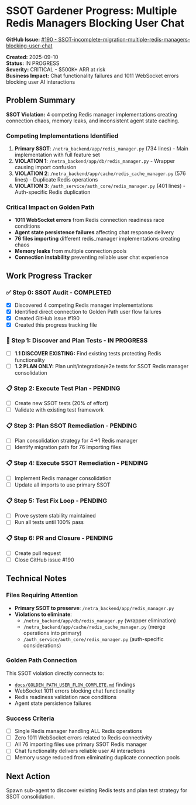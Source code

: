 # SSOT Gardener Progress: Multiple Redis Managers Blocking User Chat

**GitHub Issue:** [#190 - SSOT-incomplete-migration-multiple-redis-managers-blocking-user-chat](https://github.com/netra-systems/netra-apex/issues/190)

**Created:** 2025-09-10  
**Status:** IN PROGRESS  
**Severity:** CRITICAL - $500K+ ARR at risk  
**Business Impact:** Chat functionality failures and 1011 WebSocket errors blocking user AI interactions

## Problem Summary

**SSOT Violation:** 4 competing Redis manager implementations creating connection chaos, memory leaks, and inconsistent agent state caching.

### Competing Implementations Identified
1. **Primary SSOT**: `/netra_backend/app/redis_manager.py` (734 lines) - Main implementation with full feature set
2. **VIOLATION 1**: `/netra_backend/app/db/redis_manager.py` - Wrapper causing import confusion
3. **VIOLATION 2**: `/netra_backend/app/cache/redis_cache_manager.py` (576 lines) - Duplicate Redis operations  
4. **VIOLATION 3**: `/auth_service/auth_core/redis_manager.py` (401 lines) - Auth-specific Redis duplication

### Critical Impact on Golden Path
- **1011 WebSocket errors** from Redis connection readiness race conditions
- **Agent state persistence failures** affecting chat response delivery
- **76 files importing** different redis_manager implementations creating chaos
- **Memory leaks** from multiple connection pools
- **Connection instability** preventing reliable user chat experience

## Work Progress Tracker

### ✅ Step 0: SSOT Audit - COMPLETED
- [x] Discovered 4 competing Redis manager implementations
- [x] Identified direct connection to Golden Path user flow failures
- [x] Created GitHub issue #190
- [x] Created this progress tracking file

### 🔄 Step 1: Discover and Plan Tests - IN PROGRESS
- [ ] **1.1 DISCOVER EXISTING:** Find existing tests protecting Redis functionality
- [ ] **1.2 PLAN ONLY:** Plan unit/integration/e2e tests for SSOT Redis manager consolidation

### 📋 Step 2: Execute Test Plan - PENDING
- [ ] Create new SSOT tests (20% of effort)
- [ ] Validate with existing test framework

### 📋 Step 3: Plan SSOT Remediation - PENDING
- [ ] Plan consolidation strategy for 4→1 Redis manager
- [ ] Identify migration path for 76 importing files

### 📋 Step 4: Execute SSOT Remediation - PENDING
- [ ] Implement Redis manager consolidation
- [ ] Update all imports to use primary SSOT

### 📋 Step 5: Test Fix Loop - PENDING  
- [ ] Prove system stability maintained
- [ ] Run all tests until 100% pass

### 📋 Step 6: PR and Closure - PENDING
- [ ] Create pull request
- [ ] Close GitHub issue #190

## Technical Notes

### Files Requiring Attention
- **Primary SSOT to preserve**: `/netra_backend/app/redis_manager.py`
- **Violations to eliminate**: 
  - `/netra_backend/app/db/redis_manager.py` (wrapper elimination)
  - `/netra_backend/app/cache/redis_cache_manager.py` (merge operations into primary)
  - `/auth_service/auth_core/redis_manager.py` (auth-specific considerations)

### Golden Path Connection
This SSOT violation directly connects to:
- [`docs/GOLDEN_PATH_USER_FLOW_COMPLETE.md`](docs/GOLDEN_PATH_USER_FLOW_COMPLETE.md) findings
- WebSocket 1011 errors blocking chat functionality
- Redis readiness validation race conditions
- Agent state persistence failures

### Success Criteria
- [ ] Single Redis manager handling ALL Redis operations
- [ ] Zero 1011 WebSocket errors related to Redis connectivity
- [ ] All 76 importing files use primary SSOT Redis manager
- [ ] Chat functionality delivers reliable user AI interactions
- [ ] Memory usage reduced from eliminating duplicate connection pools

## Next Action
Spawn sub-agent to discover existing Redis tests and plan test strategy for SSOT consolidation.
